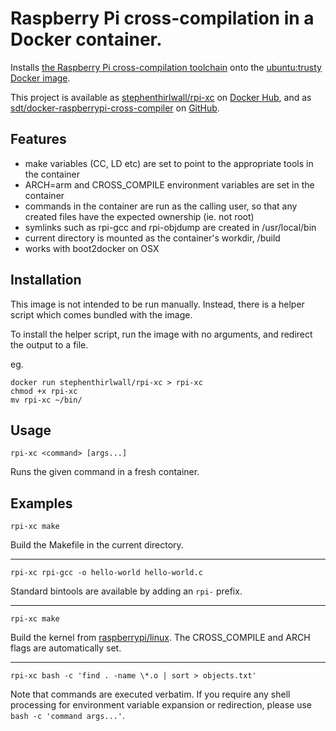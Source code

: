 # Raspberry Pi cross-compilation in a Docker container.

Installs [the Raspberry Pi cross-compilation toolchain](https://github.com/raspberrypi/tools) onto the [ubuntu:trusty Docker image](https://registry.hub.docker.com/_/ubuntu/).

This project is available as [stephenthirlwall/rpi-xc](https://registry.hub.docker.com/u/stephenthirlwall/rpi-xc/) on [Docker Hub](https://hub.docker.com/), and as [sdt/docker-raspberrypi-cross-compiler](https://github.com/sdt/docker-raspberrypi-cross-compiler) on [GitHub](https://github.com).


## Features

* make variables (CC, LD etc) are set to point to the appropriate tools in the container
* ARCH=arm and CROSS_COMPILE environment variables are set in the container
* commands in the container are run as the calling user, so that any created files have the expected ownership (ie. not root)
* symlinks such as rpi-gcc and rpi-objdump are created in /usr/local/bin
* current directory is mounted as the container's workdir, /build
* works with boot2docker on OSX

## Installation

This image is not intended to be run manually. Instead, there is a helper script which comes bundled with the image.

To install the helper script, run the image with no arguments, and redirect the output to a file.

eg.
```
docker run stephenthirlwall/rpi-xc > rpi-xc
chmod +x rpi-xc
mv rpi-xc ~/bin/
```

## Usage

`rpi-xc <command> [args...]`

Runs the given command in a fresh container.

## Examples

`rpi-xc make`

Build the Makefile in the current directory.

---

`rpi-xc rpi-gcc -o hello-world hello-world.c`

Standard bintools are available by adding an `rpi-` prefix.

---

`rpi-xc make`

Build the kernel from [raspberrypi/linux](https://github.com/raspberrypi/linux).
The CROSS_COMPILE and ARCH flags are automatically set.

---

`rpi-xc bash -c 'find . -name \*.o | sort > objects.txt'`

Note that commands are executed verbatim. If you require any shell processing for environment variable expansion or redirection, please use `bash -c 'command args...'`.
